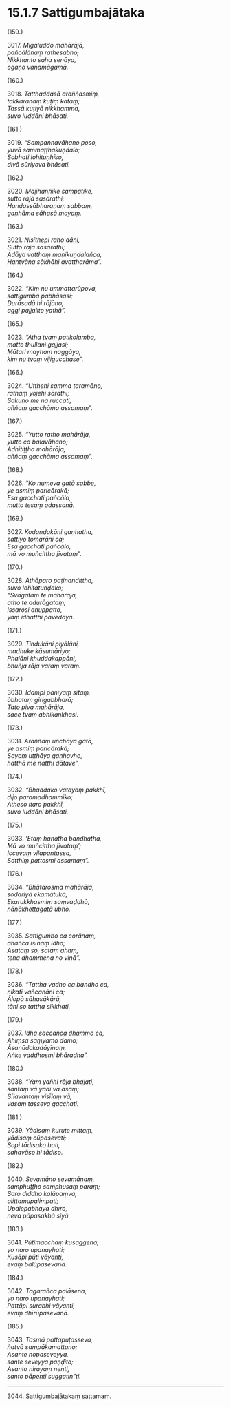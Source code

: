 # 15.1.7 Sattigumbajātaka

(159.)

3017\. _Migaluddo mahārājā,_  
_pañcālānaṃ rathesabho;_  
_Nikkhanto saha senāya,_  
_ogaṇo vanamāgamā._  

(160.)

3018\. _Tatthaddasā araññasmiṃ,_  
_takkarānaṃ kuṭiṃ kataṃ;_  
_Tassā kuṭiyā nikkhamma,_  
_suvo luddāni bhāsati._  

(161.)

3019\. _“Sampannavāhano poso,_  
_yuvā sammaṭṭhakuṇḍalo;_  
_Sobhati lohituṇhīso,_  
_divā sūriyova bhāsati._  

(162.)

3020\. _Majjhanhike sampatike,_  
_sutto rājā sasārathi;_  
_Handassābharaṇaṃ sabbaṃ,_  
_gaṇhāma sāhasā mayaṃ._  

(163.)

3021\. _Nisīthepi raho dāni,_  
_Sutto rājā sasārathi;_  
_Ādāya vatthaṃ maṇikuṇḍalañca,_  
_Hantvāna sākhāhi avattharāma”._  

(164.)

3022\. _“Kiṃ nu ummattarūpova,_  
_sattigumba pabhāsasi;_  
_Durāsadā hi rājāno,_  
_aggi pajjalito yathā”._  

(165.)

3023\. _“Atha tvaṃ patikolamba,_  
_matto thullāni gajjasi;_  
_Mātari mayhaṃ naggāya,_  
_kiṃ nu tvaṃ vijigucchase”._  

(166.)

3024\. _“Uṭṭhehi samma taramāno,_  
_rathaṃ yojehi sārathi;_  
_Sakuṇo me na ruccati,_  
_aññaṃ gacchāma assamaṃ”._  

(167.)

3025\. _“Yutto ratho mahārāja,_  
_yutto ca balavāhano;_  
_Adhitiṭṭha mahārāja,_  
_aññaṃ gacchāma assamaṃ”._  

(168.)

3026\. _“Ko numeva gatā sabbe,_  
_ye asmiṃ paricārakā;_  
_Esa gacchati pañcālo,_  
_mutto tesaṃ adassanā._  

(169.)

3027\. _Kodaṇḍakāni gaṇhatha,_  
_sattiyo tomarāni ca;_  
_Esa gacchati pañcālo,_  
_mā vo muñcittha jīvataṃ”._  

(170.)

3028\. _Athāparo paṭinandittha,_  
_suvo lohitatuṇḍako;_  
_“Svāgataṃ te mahārāja,_  
_atho te adurāgataṃ;_  
_Issarosi anuppatto,_  
_yaṃ idhatthi pavedaya._  

(171.)

3029\. _Tindukāni piyālāni,_  
_madhuke kāsumāriyo;_  
_Phalāni khuddakappāni,_  
_bhuñja rāja varaṃ varaṃ._  

(172.)

3030\. _Idampi pānīyaṃ sītaṃ,_  
_ābhataṃ girigabbharā;_  
_Tato piva mahārāja,_  
_sace tvaṃ abhikaṅkhasi._  

(173.)

3031\. _Araññaṃ uñchāya gatā,_  
_ye asmiṃ paricārakā;_  
_Sayaṃ uṭṭhāya gaṇhavho,_  
_hatthā me natthi dātave”._  

(174.)

3032\. _“Bhaddako vatayaṃ pakkhī,_  
_dijo paramadhammiko;_  
_Atheso itaro pakkhī,_  
_suvo luddāni bhāsati._  

(175.)

3033\. _‘Etaṃ hanatha bandhatha,_  
_Mā vo muñcittha jīvataṃ’;_  
_Iccevaṃ vilapantassa,_  
_Sotthiṃ pattosmi assamaṃ”._  

(176.)

3034\. _“Bhātarosma mahārāja,_  
_sodariyā ekamātukā;_  
_Ekarukkhasmiṃ saṃvaḍḍhā,_  
_nānākhettagatā ubho._  

(177.)

3035\. _Sattigumbo ca corānaṃ,_  
_ahañca isīnaṃ idha;_  
_Asataṃ so, sataṃ ahaṃ,_  
_tena dhammena no vinā”._  

(178.)

3036\. _“Tattha vadho ca bandho ca,_  
_nikatī vañcanāni ca;_  
_Ālopā sāhasākārā,_  
_tāni so tattha sikkhati._  

(179.)

3037\. _Idha saccañca dhammo ca,_  
_Ahiṃsā saṃyamo damo;_  
_Āsanūdakadāyīnaṃ,_  
_Aṅke vaddhosmi bhāradha”._  

(180.)

3038\. _“Yaṃ yañhi rāja bhajati,_  
_santaṃ vā yadi vā asaṃ;_  
_Sīlavantaṃ visīlaṃ vā,_  
_vasaṃ tasseva gacchati._  

(181.)

3039\. _Yādisaṃ kurute mittaṃ,_  
_yādisaṃ cūpasevati;_  
_Sopi tādisako hoti,_  
_sahavāso hi tādiso._  

(182.)

3040\. _Sevamāno sevamānaṃ,_  
_samphuṭṭho samphusaṃ paraṃ;_  
_Saro diddho kalāpaṃva,_  
_alittamupalimpati;_  
_Upalepabhayā dhīro,_  
_neva pāpasakhā siyā._  

(183.)

3041\. _Pūtimacchaṃ kusaggena,_  
_yo naro upanayhati;_  
_Kusāpi pūti vāyanti,_  
_evaṃ bālūpasevanā._  

(184.)

3042\. _Tagarañca palāsena,_  
_yo naro upanayhati;_  
_Pattāpi surabhi vāyanti,_  
_evaṃ dhīrūpasevanā._  

(185.)

3043\. _Tasmā pattapuṭasseva,_  
_ñatvā sampākamattano;_  
_Asante nopaseveyya,_  
_sante seveyya paṇḍito;_  
_Asanto nirayaṃ nenti,_  
_santo pāpenti suggatin”ti._  

---

3044\. Sattigumbajātakaṃ sattamaṃ.
